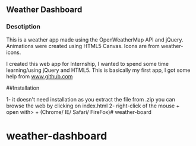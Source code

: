 ## Weather Dashboard


### Desctiption

This is a weather app made using the OpenWeatherMap API and jQuery. Animations were created using HTML5 Canvas. Icons are from weather-icons.

I created this web app for Internship, I wanted to spend some time learning/using jQuery and HTML5. This is basically my first app, I got some help from www.github.com


##Installation


1- it doesn't need installation as you extract the file from .zip you can browse the web by clicking on index.html 
2- right-click of the mouse + open with> + (Chrome/ IE/ Safari/ FireFox)# weather-board
# weather-dashboard
